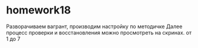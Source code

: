 # homework18
Разворачиваем вагрант, производим настройку по методичке
Далее процесс проверки и восстановления можно просмотреть на скринах. от 1 до 7
